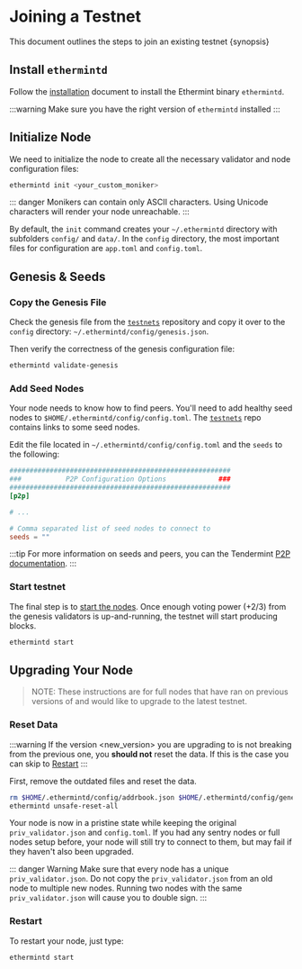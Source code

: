 <!--
order: 1
-->

# Joining a Testnet

This document outlines the steps to join an existing testnet {synopsis}

## Install `ethermintd`

Follow the [installation](./../quickstart/installation) document to install the Ethermint binary `ethermintd`.

:::warning
Make sure you have the right version of `ethermintd` installed
:::

## Initialize Node

We need to initialize the node to create all the necessary validator and node configuration files:

```bash
ethermintd init <your_custom_moniker>
```

::: danger
Monikers can contain only ASCII characters. Using Unicode characters will render your node unreachable.
:::

By default, the `init` command creates your `~/.ethermintd` directory with subfolders `config/` and `data/`.
In the `config` directory, the most important files for configuration are `app.toml` and `config.toml`.

## Genesis & Seeds

### Copy the Genesis File

Check the genesis file from the [`testnets`](https://github.com/tharsis/testnets) repository and copy it over to the `config` directory: `~/.ethermintd/config/genesis.json`.

Then verify the correctness of the genesis configuration file:

```bash
ethermintd validate-genesis
```

### Add Seed Nodes

Your node needs to know how to find peers. You'll need to add healthy seed nodes to `$HOME/.ethermintd/config/config.toml`. The [`testnets`](https://github.com/tharsis/testnets) repo contains links to some seed nodes.

Edit the file located in `~/.ethermintd/config/config.toml` and the `seeds` to the following:

```toml
#######################################################
###           P2P Configuration Options             ###
#######################################################
[p2p]

# ...

# Comma separated list of seed nodes to connect to
seeds = ""
```

:::tip
For more information on seeds and peers, you can the Tendermint [P2P documentation](https://docs.tendermint.com/master/spec/p2p/peer.html).
:::

### Start testnet

The final step is to [start the nodes](./../quickstart/run_node#start-node). Once enough voting power (+2/3) from the genesis validators is up-and-running, the testnet will start producing blocks.

```bash
ethermintd start
```

## Upgrading Your Node

> NOTE: These instructions are for full nodes that have ran on previous versions of and would like to upgrade to the latest testnet.

### Reset Data

:::warning
If the version <new_version> you are upgrading to is not breaking from the previous one, you **should not** reset the data. If this is the case you can skip to [Restart](#restart)
:::

First, remove the outdated files and reset the data.

```bash
rm $HOME/.ethermintd/config/addrbook.json $HOME/.ethermintd/config/genesis.json
ethermintd unsafe-reset-all
```

Your node is now in a pristine state while keeping the original `priv_validator.json` and `config.toml`. If you had any sentry nodes or full nodes setup before,
your node will still try to connect to them, but may fail if they haven't also
been upgraded.

::: danger Warning
Make sure that every node has a unique `priv_validator.json`. Do not copy the `priv_validator.json` from an old node to multiple new nodes. Running two nodes with the same `priv_validator.json` will cause you to double sign.
:::

### Restart

To restart your node, just type:

```bash
ethermintd start
```
